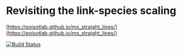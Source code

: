 # Revisiting the link-species scaling

[https://poisotlab.github.io/ms_straight_lines/](https://poisotlab.github.io/ms_straight_lines/)

[![Build Status](https://travis-ci.org/PoisotLab/ms_straight_lines.svg?branch=master)](https://travis-ci.org/PoisotLab/ms_straight_lines)
